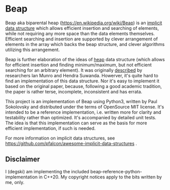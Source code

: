 Beap
====

Beap aka biparental heap (https://en.wikipedia.org/wiki/Beap) is an
[implicit data structure][1] which allows efficient insertion and searching
of elements, while not requiring any more space than the data elements
themselves. Efficient searching and insertion are supported by clever
arrangement of elements in the array which backs the beap structure,
and clever algorithms utilizing this arrangement.

Beap is further elaboration of the ideas of [heap][2] data structure
(which allows for efficient insertion and finding minimum/maximum, but
not efficient searching for an arbitrary element). It was originally
[described][3] by researchers Ian Munro and Hendra Suwanda. Howerver,
it's quite hard to find an implementation of this data structure. Nor
it's easy to implement it based on the original paper, because, following
a good academic tradition, the paper is rather terse, incomplete,
inconsistent and has errata.

This project is an implementation of Beap using Python3, written by
Paul Sokolovsky and distributed under the terms of OpenSource MIT license.
It's intended to be a reference implementation, i.e. written more for
clarity and testability rather than optimized. It's accompanied by
detailed unit tests. The idea is that this implementation can serve
as the basis for more efficient implementation, if such is needed.

For more information on implicit data structures, see
https://github.com/pfalcon/awesome-implicit-data-structures .


[1]: https://en.wikipedia.org/wiki/Implicit_data_structure
[2]: https://en.wikipedia.org/wiki/Heap_(data_structure)
[3]: http://www.sciencedirect.com/science/article/pii/0022000080900379


## Disclaimer

I (degski) am implementing the included beap-reference-python-implementation in C++20. My copyright notices apply to the bits written by me, only.
